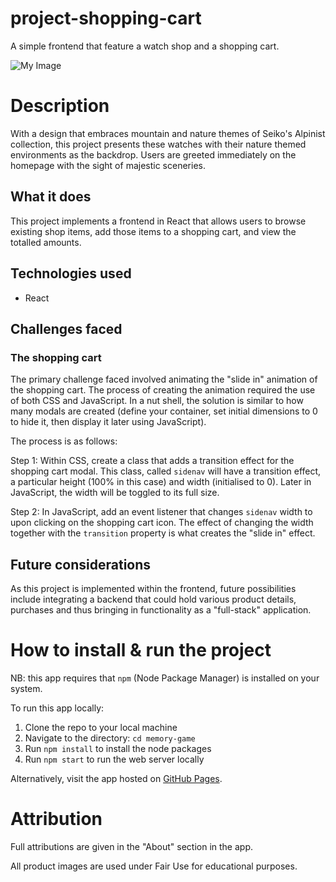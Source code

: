 # project-shopping-cart

A simple frontend that feature a watch shop and a shopping cart.

![My Image](screenshot.png)

# Description

With a design that embraces mountain and nature themes of Seiko's Alpinist collection, this project presents these watches with their nature themed environments as the backdrop. Users are greeted immediately on the homepage with the sight of majestic sceneries.

## What it does

This project implements a frontend in React that allows users to browse existing shop items, add those items to a shopping cart, and view the totalled amounts.

## Technologies used

-   React

## Challenges faced

### The shopping cart

The primary challenge faced involved animating the "slide in" animation of the shopping cart. The process of creating the animation required the use of both CSS and JavaScript. In a nut shell, the solution is similar to how many modals are created (define your container, set initial dimensions to 0 to hide it, then display it later using JavaScript).

The process is as follows:

Step 1: Within CSS, create a class that adds a transition effect for the shopping cart modal. This class, called `sidenav` will have a transition effect, a particular height (100% in this case) and width (initialised to 0). Later in JavaScript, the width will be toggled to its full size.

Step 2: In JavaScript, add an event listener that changes `sidenav` width to upon clicking on the shopping cart icon. The effect of changing the width together with the `transition` property is what creates the "slide in" effect.

## Future considerations

As this project is implemented within the frontend, future possibilities include integrating a backend that could hold various product details, purchases and thus bringing in functionality as a "full-stack" application.

# How to install & run the project

NB: this app requires that `npm` (Node Package Manager) is installed on your system.

To run this app locally:

1. Clone the repo to your local machine
2. Navigate to the directory: `cd memory-game`
3. Run `npm install` to install the node packages
4. Run `npm start` to run the web server locally

Alternatively, visit the app hosted on [GitHub Pages](https://lxpan.github.io/project-shopping-cart/).

# Attribution

Full attributions are given in the "About" section in the app.

All product images are used under Fair Use for educational purposes.
